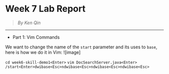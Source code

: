 # **Week 7 Lab Report**
> *By Ken Qin*
---
* Part 1: Vim Commands

We want to change the name of the `start` parameter and its uses to `base`, here is how we do it in Vim:
![image]

`cd week6-skill-demo1<Enter>`
`vim DocSearchServer.java<Enter>`
`/start<Enter>dwibase<Esc>ndwibase<Esc>ndwibase<Esc>ndwibase<Esc>`
